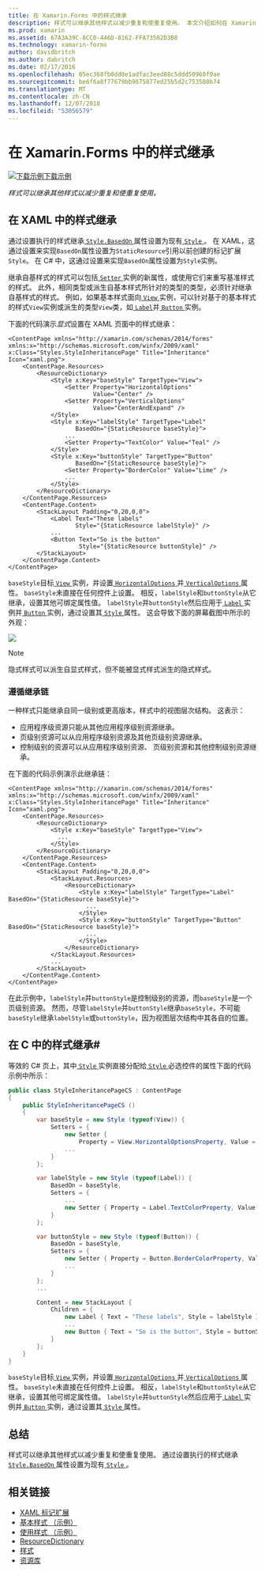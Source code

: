 ```yaml
---
title: 在 Xamarin.Forms 中的样式继承
description: 样式可以继承其他样式以减少重复和使重复使用。 本文介绍如何在 Xamarin.Forms 应用程序中执行的样式继承。
ms.prod: xamarin
ms.assetid: 67A3A39C-8CC0-446D-8162-FFA73582D3B8
ms.technology: xamarin-forms
author: davidbritch
ms.author: dabritch
ms.date: 02/17/2016
ms.openlocfilehash: 05ec368fb0dd0e1adfac3eed88c5ddd50960f9ae
ms.sourcegitcommit: be6f6a8f77679bb9675077ed25b5d2c753580b74
ms.translationtype: MT
ms.contentlocale: zh-CN
ms.lasthandoff: 12/07/2018
ms.locfileid: "53056579"
---
```

# <a name="style-inheritance-in-xamarinforms"></a>在 Xamarin.Forms 中的样式继承

[![下载示例](~/media/shared/download.png)下载示例](https://developer.xamarin.com/samples/xamarin-forms/UserInterface/Styles/BasicStyles/)

_样式可以继承其他样式以减少重复和使重复使用。_

## <a name="style-inheritance-in-xaml"></a>在 XAML 中的样式继承

通过设置执行的样式继承[ `Style.BasedOn` ](xref:Xamarin.Forms.Style.BasedOn)属性设置为现有[ `Style` ](xref:Xamarin.Forms.Style)。 在 XAML，这通过设置来实现`BasedOn`属性设置为`StaticResource`引用以前创建的标记扩展`Style`。 在 C# 中，这通过设置来实现`BasedOn`属性设置为`Style`实例。

继承自基样式的样式可以包括[ `Setter` ](xref:Xamarin.Forms.Setter)实例的新属性，或使用它们来重写基准样式的样式。 此外，相同类型或派生自基本样式所针对的类型的类型，必须针对继承自基样式的样式。 例如，如果基本样式面向[ `View` ](xref:Xamarin.Forms.View)实例，可以针对基于的基本样式的样式`View`实例或派生的类型`View`类，如[ `Label`](xref:Xamarin.Forms.Label)并[ `Button` ](xref:Xamarin.Forms.Button)实例。

下面的代码演示*显式*设置在 XAML 页面中的样式继承：

```xaml
<ContentPage xmlns="http://xamarin.com/schemas/2014/forms" xmlns:x="http://schemas.microsoft.com/winfx/2009/xaml" x:Class="Styles.StyleInheritancePage" Title="Inheritance" Icon="xaml.png">
    <ContentPage.Resources>
        <ResourceDictionary>
            <Style x:Key="baseStyle" TargetType="View">
                <Setter Property="HorizontalOptions"
                        Value="Center" />
                <Setter Property="VerticalOptions"
                        Value="CenterAndExpand" />
            </Style>
            <Style x:Key="labelStyle" TargetType="Label"
                   BasedOn="{StaticResource baseStyle}">
                ...
                <Setter Property="TextColor" Value="Teal" />
            </Style>
            <Style x:Key="buttonStyle" TargetType="Button"
                   BasedOn="{StaticResource baseStyle}">
                <Setter Property="BorderColor" Value="Lime" />
                ...
            </Style>
        </ResourceDictionary>
    </ContentPage.Resources>
    <ContentPage.Content>
        <StackLayout Padding="0,20,0,0">
            <Label Text="These labels"
                   Style="{StaticResource labelStyle}" />
            ...
            <Button Text="So is the button"
                    Style="{StaticResource buttonStyle}" />
        </StackLayout>
    </ContentPage.Content>
</ContentPage>
```

`baseStyle`目标[ `View` ](xref:Xamarin.Forms.View)实例，并设置[ `HorizontalOptions` ](xref:Xamarin.Forms.View.HorizontalOptions)并[ `VerticalOptions` ](xref:Xamarin.Forms.View.VerticalOptions)属性。 `baseStyle`未直接在任何控件上设置。 相反，`labelStyle`和`buttonStyle`从它继承，设置其他可绑定属性值。 `labelStyle`并`buttonStyle`然后应用于[ `Label` ](xref:Xamarin.Forms.Label)实例并[ `Button` ](xref:Xamarin.Forms.Button)实例，通过设置其[ `Style` ](xref:Xamarin.Forms.VisualElement.Style)属性。 这会导致下面的屏幕截图中所示的外观：

[![](inheritance-images/style-inheritance.png)](inheritance-images/style-inheritance-large.png#lightbox)

> [!NOTE]
> 隐式样式可以派生自显式样式，但不能被显式样式派生的隐式样式。

### <a name="respecting-the-inheritance-chain"></a>遵循继承链

一种样式只能继承自同一级别或更高版本，样式中的视图层次结构。 这表示：

- 应用程序级资源只能从其他应用程序级别资源继承。
- 页级别资源可以从应用程序级别资源及其他页级别资源继承。
- 控制级别的资源可以从应用程序级别资源、 页级别资源和其他控制级别资源继承。

在下面的代码示例演示此继承链：

```xaml
<ContentPage xmlns="http://xamarin.com/schemas/2014/forms" xmlns:x="http://schemas.microsoft.com/winfx/2009/xaml" x:Class="Styles.StyleInheritancePage" Title="Inheritance" Icon="xaml.png">
    <ContentPage.Resources>
        <ResourceDictionary>
            <Style x:Key="baseStyle" TargetType="View">
              ...
            </Style>
        </ResourceDictionary>
    </ContentPage.Resources>
    <ContentPage.Content>
        <StackLayout Padding="0,20,0,0">
            <StackLayout.Resources>
                <ResourceDictionary>
                    <Style x:Key="labelStyle" TargetType="Label" BasedOn="{StaticResource baseStyle}">
                      ...
                    </Style>
                    <Style x:Key="buttonStyle" TargetType="Button" BasedOn="{StaticResource baseStyle}">
                      ...
                    </Style>
                </ResourceDictionary>
            </StackLayout.Resources>
            ...
        </StackLayout>
    </ContentPage.Content>
</ContentPage>
```

在此示例中，`labelStyle`并`buttonStyle`是控制级别的资源，而`baseStyle`是一个页级别资源。 然而，尽管`labelStyle`并`buttonStyle`继承`baseStyle`，不可能`baseStyle`继承`labelStyle`或`buttonStyle`，因为视图层次结构中其各自的位置。

## <a name="style-inheritance-in-c35"></a>在 C 中的样式继承&#35;

等效的 C# 页上，其中[ `Style` ](xref:Xamarin.Forms.Style)实例直接分配给[ `Style` ](xref:Xamarin.Forms.VisualElement.Style)必选控件的属性下面的代码示例中所示：

```csharp
public class StyleInheritancePageCS : ContentPage
{
    public StyleInheritancePageCS ()
    {
        var baseStyle = new Style (typeof(View)) {
            Setters = {
                new Setter {
                    Property = View.HorizontalOptionsProperty, Value = LayoutOptions.Center    },
                ...
            }
        };

        var labelStyle = new Style (typeof(Label)) {
            BasedOn = baseStyle,
            Setters = {
                ...
                new Setter { Property = Label.TextColorProperty, Value = Color.Teal    }
            }
        };

        var buttonStyle = new Style (typeof(Button)) {
            BasedOn = baseStyle,
            Setters = {
                new Setter { Property = Button.BorderColorProperty, Value =    Color.Lime },
                ...
            }
        };
        ...

        Content = new StackLayout {
            Children = {
                new Label { Text = "These labels", Style = labelStyle },
                ...
                new Button { Text = "So is the button", Style = buttonStyle }
            }
        };
    }
}
```

`baseStyle`目标[ `View` ](xref:Xamarin.Forms.View)实例，并设置[ `HorizontalOptions` ](xref:Xamarin.Forms.View.HorizontalOptions)并[ `VerticalOptions` ](xref:Xamarin.Forms.View.VerticalOptions)属性。 `baseStyle`未直接在任何控件上设置。 相反，`labelStyle`和`buttonStyle`从它继承，设置其他可绑定属性值。 `labelStyle`并`buttonStyle`然后应用于[ `Label` ](xref:Xamarin.Forms.Label)实例并[ `Button` ](xref:Xamarin.Forms.Button)实例，通过设置其[ `Style` ](xref:Xamarin.Forms.VisualElement.Style)属性。

## <a name="summary"></a>总结

样式可以继承其他样式以减少重复和使重复使用。 通过设置执行的样式继承[ `Style.BasedOn` ](xref:Xamarin.Forms.Style.BasedOn)属性设置为现有[ `Style` ](xref:Xamarin.Forms.Style)。


## <a name="related-links"></a>相关链接

- [XAML 标记扩展](~/xamarin-forms/xaml/xaml-basics/xaml-markup-extensions.md)
- [基本样式 （示例）](https://developer.xamarin.com/samples/xamarin-forms/UserInterface/Styles/BasicStyles/)
- [使用样式 （示例）](https://developer.xamarin.com/samples/xamarin-forms/WorkingWithStyles/)
- [ResourceDictionary](xref:Xamarin.Forms.ResourceDictionary)
- [样式](xref:Xamarin.Forms.Style)
- [资源库](xref:Xamarin.Forms.Setter)
